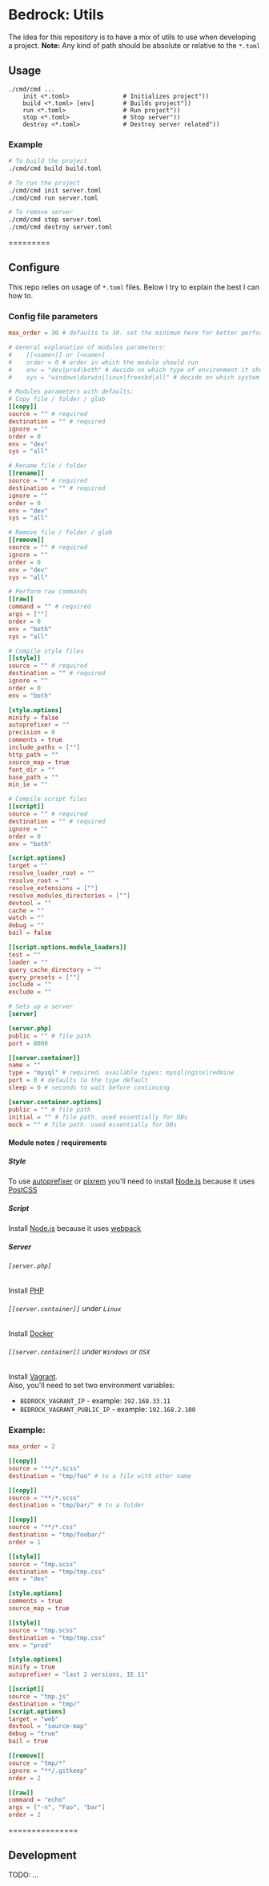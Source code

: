 # Bedrock: Utils

The idea for this repository is to have a mix of utils to use when developing a project.
**Note:** Any kind of path should be absolute or relative to the `*.toml`

## Usage
```
./cmd/cmd ...
    init <*.toml>               # Initializes project"))
    build <*.toml> [env]        # Builds project"))
    run <*.toml>                # Run project"))
    stop <*.toml>               # Stop server"))
    destroy <*.toml>            # Destroy server related"))
```

### Example

```sh
# To build the project
./cmd/cmd build build.toml

# To run the project
./cmd/cmd init server.toml
./cmd/cmd run server.toml

# To remove server
./cmd/cmd stop server.toml
./cmd/cmd destroy server.toml
```

=========

## Configure

This repo relies on usage of `*.toml` files. Below I try to explain the best I can how to.

### Config file parameters
```toml
max_order = 30 # defaults to 30. set the minimum here for better performance

# General explanation of modules parameters:
#    [[<name>]] or [<name>]
#    order = 0 # order in which the module should run
#    env = "dev|prod|both" # decide on which type of environment it should run
#    sys = "windows|darwin|linux|freesbd|all" # decide on which system it should run

# Modules parameters with defaults:
# Copy file / folder / glob
[[copy]]
source = "" # required
destination = "" # required
ignore = ""
order = 0
env = "dev"
sys = "all"

# Rename file / folder
[[rename]]
source = "" # required
destination = "" # required
ignore = ""
order = 0
env = "dev"
sys = "all"

# Remove file / folder / glob
[[remove]]
source = "" # required
ignore = ""
order = 0
env = "dev"
sys = "all"

# Perform raw commands
[[raw]]
command = "" # required
args = [""]
order = 0
env = "both"
sys = "all"

# Compile style files
[[style]]
source = "" # required
destination = "" # required
ignore = ""
order = 0
env = "both"

[style.options]
minify = false
autoprefixer = ""
precision = 0
comments = true
include_paths = [""]
http_path = ""
source_map = true
font_dir = ""
base_path = ""
min_ie = ""

# Compile script files
[[script]]
source = "" # required
destination = "" # required
ignore = ""
order = 0
env = "both"

[script.options]
target = ""
resolve_loader_root = ""
resolve_root = ""
resolve_extensions = [""]
resolve_modules_directories = [""]
devtool = ""
cache = ""
watch = ""
debug = ""
bail = false

[[script.options.module_loaders]]
test = ""
loader = ""
query_cache_directory = ""
query_presets = [""]
include = ""
exclude = ""

# Sets up a server
[server]

[server.php]
public = "" # file path
port = 8000

[[server.container]]
name = ""
type = "mysql" # required. available types: mysql|nginx|redmine
port = 0 # defaults to the type default
sleep = 0 # seconds to wait before continuing

[server.container.options]
public = "" # file path
initial = "" # file path. used essentially for DBs
mock = "" # file path. used essentially for DBs
```

#### Module notes / requirements
##### Style
To use [autoprefixer](https://github.com/postcss/autoprefixer#readme) or [pixrem](https://github.com/robwierzbowski/node-pixrem) you'll need to install [Node.js](http://nodejs.org/) because it uses [PostCSS](https://github.com/postcss/postcss)

##### Script
Install [Node.js](http://nodejs.org/) because it uses [webpack](https://webpack.github.io/)

##### Server
###### `[server.php]`
Install [PHP](http://php.net/)

###### `[[server.container]]` under `Linux`
Install [Docker](https://www.docker.com/)

###### `[[server.container]]` under `Windows` or `OSX`
Install [Vagrant](https://www.vagrantup.com/).<br/>
Also, you'll need to set two environment variables:
- `BEDROCK_VAGRANT_IP` - example: `192.168.33.11`
- `BEDROCK_VAGRANT_PUBLIC_IP` - example: `192.168.2.100`

### Example: 
```toml
max_order = 2

[[copy]]
source = "**/*.scss"
destination = "tmp/foo" # to a file with other name

[[copy]]
source = "**/*.scss"
destination = "tmp/bar/" # to a folder

[[copy]]
source = "**/*.css"
destination = "tmp/foobar/"
order = 1

[[style]]
source = "tmp.scss"
destination = "tmp/tmp.css"
env = "dev"

[style.options]
comments = true
source_map = true

[[style]]
source = "tmp.scss"
destination = "tmp/tmp.css"
env = "prod"

[style.options]
minify = true
autoprefixer = "last 2 versions, IE 11"

[[script]]
source = "tmp.js"
destination = "tmp/"
[script.options]
target = "web"
devtool = "source-map"
debug = "true"
bail = true

[[remove]]
source = "tmp/*"
ignore = "**/.gitkeep"
order = 2

[[raw]]
command = "echo"
args = ["-n", "Foo", "bar"]
order = 2
```

===============

## Development
TODO: ...

